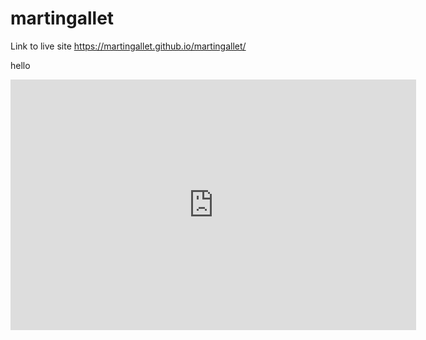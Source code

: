 # martingallet

Link to live site https://martingallet.github.io/martingallet/

hello


<iframe width="649" height="401" seamless frameborder="0" scrolling="no" src="https://docs.google.com/spreadsheets/d/e/2PACX-1vQKhmKU5b9ORo77SICNBmJbwFIfh4lpspxukcZeYJa15ufjpomey2vrW_6lCSTwOhQMRBW_KnCVy2JU/pubchart?oid=307057605&amp;format=interactive"></iframe>
